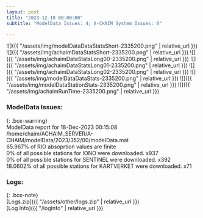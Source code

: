 ```yaml
---
layout: post
title: "2023-12-18 00:00:00"
subtitle: "ModelData Issues: 4; A-CHAIM System Issues: 0"

---
```


![]({{ "/assets/img/modelDataDataStatsShort-2335200.png" | relative_url }})
![]({{ "/assets/img/achaimDataStatsShort-2335200.png" | relative_url }})
![]({{ "/assets/img/achaimDataStatsLong00-2335200.png" | relative_url }})
![]({{ "/assets/img/achaimDataStatsLong01-2335200.png" | relative_url }})
![]({{ "/assets/img/achaimDataStatsLong02-2335200.png" | relative_url }})
![]({{ "/assets/img/modelDataDataStats-2335200.png" | relative_url }})
![]({{ "/assets/img/modelDataStationStats-2335200.png" | relative_url }})
![]({{ "/assets/img/achaimRunTime-2335200.png" | relative_url }})


### ModelData Issues:  
  
{: .box-warning}  
 ModelData report for 18-Dec-2023 00:15:08   
 /home/chaim/ACHAIM_SERVER/A-CHAIM/modelData/2023/352/00/modelData.mat   
 65.967% of RIO absoprtion values are finite   
 0% of all possible stations for IONO were downloaded. x937   
 0% of all possible stations for SENTINEL were downloaded. x392   
 18.0602% of all possible stations for KARTVERKET were downloaded. x71   
  


### Logs:  
  
{: .box-note}  
[Logs.zip]({{ "/assets/other/logs.zip" | relative_url }})  
[Log Info]({{ "/logInfo" | relative_url }})  
